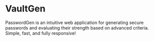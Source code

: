 # VaultGen
PasswordGen is an intuitive web application for generating secure passwords and evaluating their strength based on advanced criteria. Simple, fast, and fully responsive!
